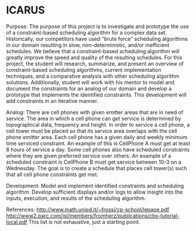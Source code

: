 # ICARUS
Purpose: 
The purpose of this project is to investigate and prototype the use of a constraint-based scheduling algorithm for a complex data set.  Historically, our competitors have used “brute force” scheduling algorithms in our domain resulting in slow, non-deterministic, and/or inefficient schedules.  We believe that a constraint-based scheduling algorithm will greatly improve the speed and quality of the resulting schedules.  For this project, the student will research, summarize, and present an overview of constraint-based scheduling algorithms, current implementation techniques, and a comparative analysis with other scheduling algorithm solutions.  Additionally, student will work with his mentor to model and document the constraints for an analog of our domain and develop a prototype that implements the identified constraints.  This development will add constraints in an iterative manner.

Analog: 
There are cell phones with given emitter areas that are in need of service. The area in which a cell phone can get service is determined by topographical data, frequency and height. In order to service a cell phone, a cell tower must be placed so that its service area overlaps with the cell phone emitter area. Each cell phone has a given daily and weekly minimum time serviced constraint. An example of this is CellPhone A must get at least 8 hours of service a day. Some cell phones also have scheduled constraints where they are given preferred service over others. An example of a scheduled constraint is CellPhone B must get service between 10-3 on a Wednesday. The goal is to create a schedule that places cell tower(s) such that all cell phone constraints get met.

Development: 
Model and implement identified constraints and scheduling algorithm.  Develop sufficient displays and/or logs to allow insight into the inputs, execution, and results of the scheduling algorithm.

References: 
http://www.math.unipd.it/~frossi/cp-school/lepape.pdf
http://www2.parc.com/isl/members/fromherz/publications/cbs-tutorial-local.pdf
This list is not exhaustive, just a starting point.

